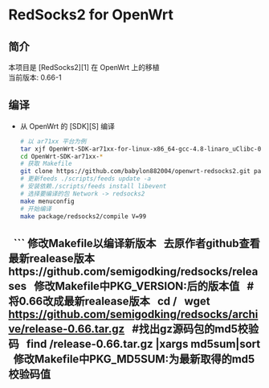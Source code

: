 RedSocks2 for OpenWrt
===

简介
---

 本项目是 [RedSocks2][1] 在 OpenWrt 上的移植  
 当前版本: 0.66-1  
  

编译
---

 - 从 OpenWrt 的 [SDK][S] 编译  

   ```bash
   # 以 ar71xx 平台为例
   tar xjf OpenWrt-SDK-ar71xx-for-linux-x86_64-gcc-4.8-linaro_uClibc-0.9.33.2.tar.bz2
   cd OpenWrt-SDK-ar71xx-*
   # 获取 Makefile
   git clone https://github.com/babylon882004/openwrt-redsocks2.git package/redsocks2
   # 更新feeds ./scripts/feeds update -a
   # 安装依赖./scripts/feeds install libevent
   # 选择要编译的包 Network -> redsocks2
   make menuconfig
   # 开始编译
   make package/redsocks2/compile V=99
   ```
修改Makefile以编译新版本
   去原作者github查看最新realease版本https://github.com/semigodking/redsocks/releases
   修改Makefile中PKG_VERSION:后的版本值
   #将0.66改成最新realease版本
   cd /
   wget https://github.com/semigodking/redsocks/archive/release-0.66.tar.gz
   #找出gz源码包的md5校验码
   find /release-0.66.tar.gz |xargs md5sum|sort
   修改Makefile中PKG_MD5SUM:为最新取得的md5校验码值
----------
